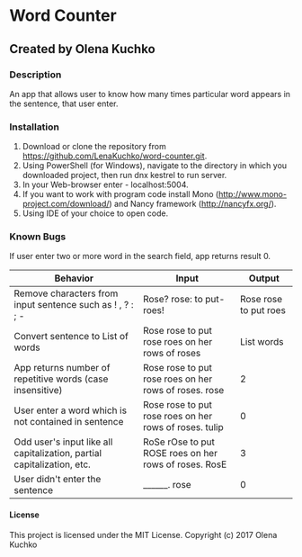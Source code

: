 # Word Counter
## Created by Olena Kuchko

### Description
An app that allows user to know how many times particular word appears in the sentence, that user enter.

### Installation
1. Download or clone the repository from https://github.com/LenaKuchko/word-counter.git.
2. Using PowerShell (for Windows), navigate to the directory in which you downloaded project, then run dnx kestrel to run server.
3. In your Web-browser enter - localhost:5004.
4. If you want to work with program code install Mono (http://www.mono-project.com/download/) and Nancy framework (http://nancyfx.org/).
5. Using IDE of your choice to open code.

### Known Bugs
If user enter two or more word in the search field, app returns result 0.

| Behavior | Input | Output |
|----------|-------|--------|
|Remove characters from input sentence such as ! , ? : ; -| Rose? rose: to put- roes!| Rose rose to put roes |  
|Convert sentence to List of words| Rose rose to put rose roes on her rows of roses| List<string> words|
|App returns number of repetitive words (case insensitive)| Rose rose to put rose roes on her rows of roses. rose| 2 |
|User enter a word which is not contained in sentence | Rose rose to put rose roes on her rows of roses. tulip| 0 |
|Odd user's input like all capitalization, partial capitalization, etc.| RoSe rOse to put ROSE roes on her rows of roses. RosE | 3 |
|User didn't enter the sentence | ______. rose|0|

#### License
This project is licensed under the MIT License.
Copyright (c) 2017  Olena Kuchko
